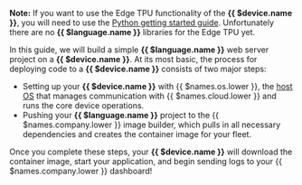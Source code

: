 
__Note:__ If you want to use the Edge TPU functionality of the **{{ $device.name }}**, you will need to use the [Python getting started guide][python-coral]. Unfortunately there are no **{{ $language.name }}** libraries for the Edge TPU yet.

In this guide, we will build a simple **{{ $language.name }}** web server project on a **{{ $device.name }}**. At its most basic, the process for deploying code to a **{{ $device.name }}** consists of two major steps:

- Setting up your **{{ $device.name }}** with {{ $names.os.lower }}, the [host OS][host-os] that manages communication with {{ $names.cloud.lower }} and runs the core device operations.
- Pushing your **{{ $language.name }}** project to the {{ $names.company.lower }} image builder, which pulls in all necessary dependencies and creates the container image for your fleet.

Once you complete these steps, your **{{ $device.name }}** will download the container image, start your application, and begin sending logs to your {{ $names.company.lower }} dashboard!

[host-os]:/reference/OS/overview/2.x/
[python-coral]:/learn/getting-started/coral-dev/python/
